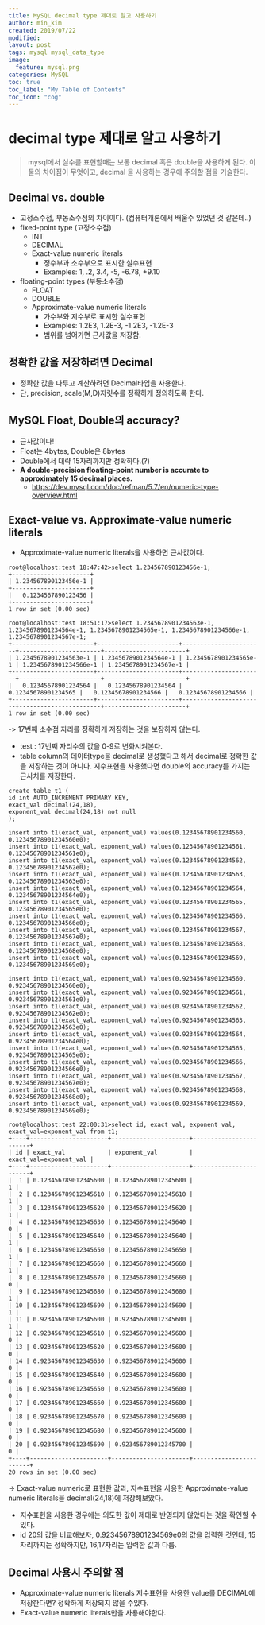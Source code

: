 ```yaml
---
title: MySQL decimal type 제대로 알고 사용하기
author: min_kim
created: 2019/07/22
modified:
layout: post
tags: mysql mysql_data_type
image:
  feature: mysql.png
categories: MySQL
toc: true
toc_label: "My Table of Contents"
toc_icon: "cog"
---
```


# decimal type 제대로 알고 사용하기
> mysql에서 실수를 표현할때는 보통 decimal 혹은 double을 사용하게 된다. 이 둘의 차이점이 무엇이고, decimal 을 사용하는 경우에 주의할 점을 기술한다.


## Decimal vs. double
* 고정소수점, 부동소수점의 차이이다. (컴퓨터개론에서 배울수 있었던 것 같은데..)
* fixed-point type (고정소수점)
  - INT
  - DECIMAL
  - Exact-value numeric literals
    - 정수부과 소수부으로 표시한 실수표현
    - Examples: 1, .2, 3.4, -5, -6.78, +9.10
* floating-point types (부동소수점)
  - FLOAT
  - DOUBLE
  - Approximate-value numeric literals
    - 가수부와 지수부로 표시한 실수표현
    - Examples: 1.2E3, 1.2E-3, -1.2E3, -1.2E-3
    - 범위를 넘어가면 근사값을 저장함.

## 정확한 값을 저장하려면 Decimal
- 정확한 값을 다루고 계산하려면 Decimal타입을 사용한다.
- 단, precision, scale(M,D)자릿수를 정확하게 정의하도록 한다.

## MySQL Float, Double의 accuracy?
- 근사값이다!
- Float는 4bytes, Double은 8bytes
- Double에서 대략 15자리까지만 정확하다.(?)
- **A double-precision floating-point number is accurate to approximately 15 decimal places.**
  - https://dev.mysql.com/doc/refman/5.7/en/numeric-type-overview.html

## Exact-value vs. Approximate-value numeric literals
- Approximate-value numeric literals을 사용하면 근사값이다.

```
root@localhost:test 18:47:42>select 1.234567890123456e-1;
+----------------------+
| 1.234567890123456e-1 |
+----------------------+
|   0.1234567890123456 |
+----------------------+
1 row in set (0.00 sec)

root@localhost:test 18:51:17>select 1.2345678901234563e-1, 1.2345678901234564e-1, 1.2345678901234565e-1, 1.2345678901234566e-1, 1.2345678901234567e-1;
+-----------------------+-----------------------+-----------------------+-----------------------+-----------------------+
| 1.2345678901234563e-1 | 1.2345678901234564e-1 | 1.2345678901234565e-1 | 1.2345678901234566e-1 | 1.2345678901234567e-1 |
+-----------------------+-----------------------+-----------------------+-----------------------+-----------------------+
|   0.12345678901234564 |   0.12345678901234564 |   0.12345678901234565 |   0.12345678901234566 |   0.12345678901234566 |
+-----------------------+-----------------------+-----------------------+-----------------------+-----------------------+
1 row in set (0.00 sec)
```

-> 17번째 소수점 자리를 정확하게 저장하는 것을 보장하지 않는다.

- test : 17번째 자리수의 값을 0-9로 변화시켜본다.
- table column의 데이터type을 decimal로 생성했다고 해서 decimal로 정확한 값을 저장하는 것이 아니다. 지수표현을 사용했다면 double의 accuracy를 가지는 근사치를 저장한다.

```
create table t1 (
id int AUTO_INCREMENT PRIMARY KEY,
exact_val decimal(24,18),
exponent_val decimal(24,18) not null
);

insert into t1(exact_val, exponent_val) values(0.12345678901234560, 0.12345678901234560e0);
insert into t1(exact_val, exponent_val) values(0.12345678901234561, 0.12345678901234561e0);
insert into t1(exact_val, exponent_val) values(0.12345678901234562, 0.12345678901234562e0);
insert into t1(exact_val, exponent_val) values(0.12345678901234563, 0.12345678901234563e0);
insert into t1(exact_val, exponent_val) values(0.12345678901234564, 0.12345678901234564e0);
insert into t1(exact_val, exponent_val) values(0.12345678901234565, 0.12345678901234565e0);
insert into t1(exact_val, exponent_val) values(0.12345678901234566, 0.12345678901234566e0);
insert into t1(exact_val, exponent_val) values(0.12345678901234567, 0.12345678901234567e0);
insert into t1(exact_val, exponent_val) values(0.12345678901234568, 0.12345678901234568e0);
insert into t1(exact_val, exponent_val) values(0.12345678901234569, 0.12345678901234569e0);

insert into t1(exact_val, exponent_val) values(0.92345678901234560, 0.92345678901234560e0);
insert into t1(exact_val, exponent_val) values(0.92345678901234561, 0.92345678901234561e0);
insert into t1(exact_val, exponent_val) values(0.92345678901234562, 0.92345678901234562e0);
insert into t1(exact_val, exponent_val) values(0.92345678901234563, 0.92345678901234563e0);
insert into t1(exact_val, exponent_val) values(0.92345678901234564, 0.92345678901234564e0);
insert into t1(exact_val, exponent_val) values(0.92345678901234565, 0.92345678901234565e0);
insert into t1(exact_val, exponent_val) values(0.92345678901234566, 0.92345678901234566e0);
insert into t1(exact_val, exponent_val) values(0.92345678901234567, 0.92345678901234567e0);
insert into t1(exact_val, exponent_val) values(0.92345678901234568, 0.92345678901234568e0);
insert into t1(exact_val, exponent_val) values(0.92345678901234569, 0.92345678901234569e0);

root@localhost:test 22:00:31>select id, exact_val, exponent_val, exact_val=exponent_val from t1;
+----+----------------------+----------------------+------------------------+
| id | exact_val            | exponent_val         | exact_val=exponent_val |
+----+----------------------+----------------------+------------------------+
|  1 | 0.123456789012345600 | 0.123456789012345600 |                      1 |
|  2 | 0.123456789012345610 | 0.123456789012345610 |                      1 |
|  3 | 0.123456789012345620 | 0.123456789012345620 |                      1 |
|  4 | 0.123456789012345630 | 0.123456789012345640 |                      0 |
|  5 | 0.123456789012345640 | 0.123456789012345640 |                      1 |
|  6 | 0.123456789012345650 | 0.123456789012345650 |                      1 |
|  7 | 0.123456789012345660 | 0.123456789012345660 |                      1 |
|  8 | 0.123456789012345670 | 0.123456789012345660 |                      0 |
|  9 | 0.123456789012345680 | 0.123456789012345680 |                      1 |
| 10 | 0.123456789012345690 | 0.123456789012345690 |                      1 |
| 11 | 0.923456789012345600 | 0.923456789012345600 |                      1 |
| 12 | 0.923456789012345610 | 0.923456789012345600 |                      0 |
| 13 | 0.923456789012345620 | 0.923456789012345600 |                      0 |
| 14 | 0.923456789012345630 | 0.923456789012345600 |                      0 |
| 15 | 0.923456789012345640 | 0.923456789012345600 |                      0 |
| 16 | 0.923456789012345650 | 0.923456789012345600 |                      0 |
| 17 | 0.923456789012345660 | 0.923456789012345600 |                      0 |
| 18 | 0.923456789012345670 | 0.923456789012345600 |                      0 |
| 19 | 0.923456789012345680 | 0.923456789012345600 |                      0 |
| 20 | 0.923456789012345690 | 0.923456789012345700 |                      0 |
+----+----------------------+----------------------+------------------------+
20 rows in set (0.00 sec)
```

-> Exact-value numeric로 표현한 값과, 지수표현을 사용한 Approximate-value numeric literals을 decimal(24,18)에 저장해보았다.
- 지수표현을 사용한 경우에는 의도한 값이 제대로 반영되지 않았다는 것을 확인할 수 있다.
- id 20의 값을 비교해보자, 0.92345678901234569e0의 값을 입력한 것인데, 15자리까지는 정확하지만, 16,17자리는 입력한 값과 다름.



## Decimal 사용시 주의할 점
- Approximate-value numeric literals 지수표현을 사용한 value를 DECIMAL에 저장한다면? 정확하게 저장되지 않을 수있다.
- Exact-value numeric literals만을 사용해야한다.